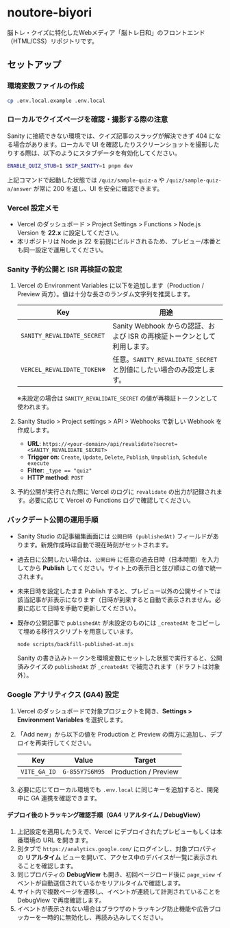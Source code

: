 # noutore-biyori
脳トレ・クイズに特化したWebメディア「脳トレ日和」のフロントエンド（HTML/CSS）リポジトリです。

## セットアップ

### 環境変数ファイルの作成

```bash
cp .env.local.example .env.local
```

### ローカルでクイズページを確認・撮影する際の注意

Sanity に接続できない環境では、クイズ記事のスラッグが解決できず 404 になる場合があります。ローカルで UI を確認したりスクリーンショットを撮影したりする際は、以下のようにスタブデータを有効化してください。

```bash
ENABLE_QUIZ_STUB=1 SKIP_SANITY=1 pnpm dev
```

上記コマンドで起動した状態では `/quiz/sample-quiz-a` や `/quiz/sample-quiz-a/answer` が常に 200 を返し、UI を安全に確認できます。

### Vercel 設定メモ

- Vercel のダッシュボード > Project Settings > Functions > Node.js Version を **22.x** に設定してください。
- 本リポジトリは Node.js 22 を前提にビルドされるため、プレビュー/本番とも同一設定で運用してください。

### Sanity 予約公開と ISR 再検証の設定

1. Vercel の Environment Variables に以下を追加します（Production / Preview 両方）。値は十分な長さのランダム文字列を推奨します。

   | Key                         | 用途                                                                 |
   | --------------------------- | -------------------------------------------------------------------- |
   | `SANITY_REVALIDATE_SECRET`  | Sanity Webhook からの認証、および ISR の再検証トークンとして利用します。 |
   | `VERCEL_REVALIDATE_TOKEN`※ | 任意。`SANITY_REVALIDATE_SECRET` と別値にしたい場合のみ設定します。     |

   ※未設定の場合は `SANITY_REVALIDATE_SECRET` の値が再検証トークンとして使われます。

2. Sanity Studio > Project settings > API > Webhooks で新しい Webhook を作成します。

   - **URL**: `https://<your-domain>/api/revalidate?secret=<SANITY_REVALIDATE_SECRET>`
   - **Trigger on**: `Create`, `Update`, `Delete`, `Publish`, `Unpublish`, `Schedule execute`
   - **Filter**: `_type == "quiz"`
   - **HTTP method**: `POST`

3. 予約公開が実行された際に Vercel のログに `revalidate` の出力が記録されます。必要に応じて Vercel の Functions ログで確認してください。

### バックデート公開の運用手順

- Sanity Studio の記事編集画面には `公開日時 (publishedAt)` フィールドがあります。新規作成時は自動で現在時刻がセットされます。
- 過去日に公開したい場合は、`公開日時` に任意の過去日時（日本時間）を入力してから **Publish** してください。サイト上の表示日と並び順はこの値で統一されます。
- 未来日時を設定したまま Publish すると、プレビュー以外の公開サイトでは該当記事が非表示になります（日時が到来すると自動で表示されません。必要に応じて日時を手動で更新してください）。
- 既存の公開記事で `publishedAt` が未設定のものには `_createdAt` をコピーして埋める移行スクリプトを用意しています。

  ```bash
  node scripts/backfill-published-at.mjs
  ```

  Sanity の書き込みトークンを環境変数にセットした状態で実行すると、公開済みクイズの `publishedAt` が `_createdAt` で補完されます（ドラフトは対象外）。

### Google アナリティクス (GA4) 設定

1. Vercel のダッシュボードで対象プロジェクトを開き、**Settings > Environment Variables** を選択します。
2. 「Add new」から以下の値を Production と Preview の両方に追加し、デプロイを再実行してください。

   | Key          | Value          | Target                 |
   | ------------ | -------------- | ---------------------- |
   | `VITE_GA_ID` | `G-855Y7S6M95` | Production / Preview |

3. 必要に応じてローカル環境でも `.env.local` に同じキーを追加すると、開発中に GA 連携を確認できます。

#### デプロイ後のトラッキング確認手順（GA4 リアルタイム / DebugView）

1. 上記設定を適用したうえで、Vercel にデプロイされたプレビューもしくは本番環境の URL を開きます。
2. 別タブで `https://analytics.google.com/` にログインし、対象プロパティの **リアルタイム** ビューを開いて、アクセス中のデバイスが一覧に表示されることを確認します。
3. 同じプロパティの **DebugView** も開き、初回ページロード後に `page_view` イベントが自動送信されているかをリアルタイムで確認します。
4. サイト内で複数ページを遷移し、イベントが連続して計測されていることを DebugView で再度確認します。
5. イベントが表示されない場合はブラウザのトラッキング防止機能や広告ブロッカーを一時的に無効化し、再読み込みしてください。

